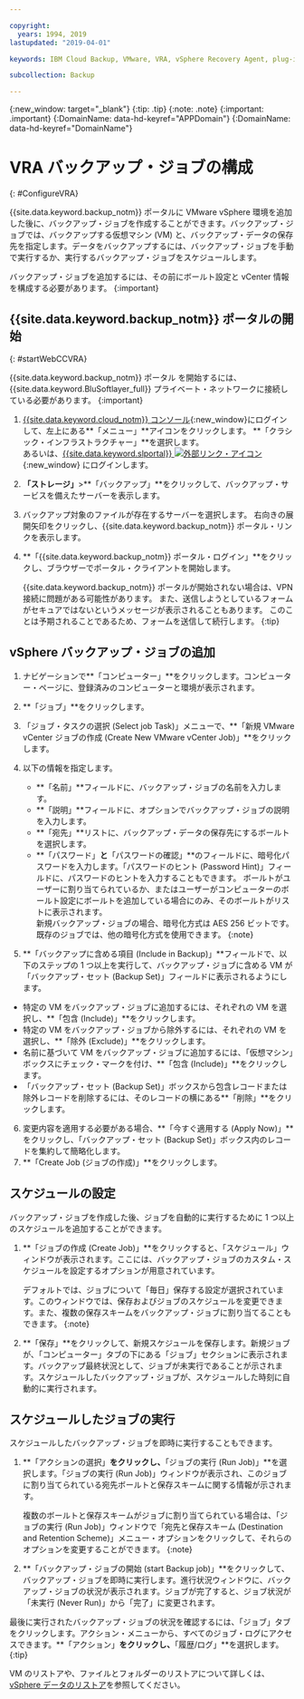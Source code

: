 ```yaml
---

copyright:
  years: 1994, 2019
lastupdated: "2019-04-01"

keywords: IBM Cloud Backup, VMware, VRA, vSphere Recovery Agent, plug-in, plugin, EVault, Carbonite, vSphere

subcollection: Backup

---
```

{:new_window: target="_blank"}
{:tip: .tip}
{:note: .note}
{:important: .important}
{:DomainName: data-hd-keyref="APPDomain"}
{:DomainName: data-hd-keyref="DomainName"}

# VRA バックアップ・ジョブの構成
{: #ConfigureVRA}

{{site.data.keyword.backup_notm}} ポータルに VMware vSphere 環境を追加した後に、バックアップ・ジョブを作成することができます。バックアップ・ジョブでは、バックアップする仮想マシン (VM) と、バックアップ・データの保存先を指定します。データをバックアップするには、バックアップ・ジョブを手動で実行するか、実行するバックアップ・ジョブをスケジュールします。

バックアップ・ジョブを追加するには、その前にボールト設定と vCenter 情報を構成する必要があります。
{:important}

## {{site.data.keyword.backup_notm}} ポータルの開始
{: #startWebCCVRA}

{{site.data.keyword.backup_notm}} ポータル を開始するには、{{site.data.keyword.BluSoftlayer_full}} プライベート・ネットワークに接続している必要があります。
{:important}

1. [{{site.data.keyword.cloud_notm}} コンソール](https://{DomainName}/){:new_window}にログインして、左上にある**「メニュー」**アイコンをクリックします。 **「クラシック・インフラストラクチャー」**を選択します。<br/>
   あるいは、[{{site.data.keyword.slportal}} ![外部リンク・アイコン](../../icons/launch-glyph.svg "外部リンク・アイコン")](https://control.softlayer.com/){:new_window} にログインします。
2. **「ストレージ」**>**「バックアップ」**をクリックして、バックアップ・サービスを備えたサーバーを表示します。
3. バックアップ対象のファイルが存在するサーバーを選択します。 右向きの展開矢印をクリックし、{{site.data.keyword.backup_notm}} ポータル・リンクを表示します。
4. **「{{site.data.keyword.backup_notm}} ポータル・ログイン」**をクリックし、ブラウザーでポータル・クライアントを開始します。

   {{site.data.keyword.backup_notm}} ポータルが開始されない場合は、VPN 接続に問題がある可能性があります。 また、送信しようとしているフォームがセキュアではないというメッセージが表示されることもあります。 このことは予期されることであるため、フォームを送信して続行します。
   {:tip}

## vSphere バックアップ・ジョブの追加

1. ナビゲーションで**「コンピューター」**をクリックします。コンピューター・ページに、登録済みのコンピューターと環境が表示されます。
2. **「ジョブ」**をクリックします。
3. 「ジョブ・タスクの選択 (Select job Task)」メニューで、**「新規 VMware vCenter ジョブの作成 (Create New VMware vCenter Job)」**をクリックします。
4. 以下の情報を指定します。
   * **「名前」**フィールドに、バックアップ・ジョブの名前を入力します。
   * **「説明」**フィールドに、オプションでバックアップ・ジョブの説明を入力します。
   * **「宛先」**リストに、バックアップ・データの保存先にするボールトを選択します。
   * **「パスワード」**と**「パスワードの確認」**のフィールドに、暗号化パスワードを入力します。「パスワードのヒント (Password Hint)」フィールドに、パスワードのヒントを入力することもできます。
ボールトがユーザーに割り当てられているか、またはユーザーがコンピューターのボールト設定にボールトを追加している場合にのみ、そのボールトがリストに表示されます。<br/>
新規バックアップ・ジョブの場合、暗号化方式は AES 256 ビットです。既存のジョブでは、他の暗号化方式を使用できます。
{:note}

5.	**「バックアップに含める項目 (Include in Backup)」**フィールドで、以下のステップの 1 つ以上を実行して、バックアップ・ジョブに含める VM が「バックアップ・セット (Backup Set)」フィールドに表示されるようにします。

   * 特定の VM をバックアップ・ジョブに追加するには、それぞれの VM を選択し、**「包含 (Include)」**をクリックします。
   * 特定の VM をバックアップ・ジョブから除外するには、それぞれの VM を選択し、**「除外 (Exclude)」**をクリックします。
   * 名前に基づいて VM をバックアップ・ジョブに追加するには、「仮想マシン」ボックスにチェック・マークを付け、**「包含 (Include)」**をクリックします。
   * 「バックアップ・セット (Backup Set)」ボックスから包含レコードまたは除外レコードを削除するには、そのレコードの横にある**「削除」**をクリックします。

6. 変更内容を適用する必要がある場合、**「今すぐ適用する (Apply Now)」**をクリックし、「バックアップ・セット (Backup Set)」ボックス内のレコードを集約して簡略化します。
7. **「Create Job (ジョブの作成)」**をクリックします。

## スケジュールの設定

バックアップ・ジョブを作成した後、ジョブを自動的に実行するために 1 つ以上のスケジュールを追加することができます。

1. **「ジョブの作成 (Create Job)」**をクリックすると、「スケジュール」ウィンドウが表示されます。ここには、バックアップ・ジョブのカスタム・スケジュールを設定するオプションが用意されています。

   デフォルトでは、ジョブについて「毎日」保存する設定が選択されています。このウィンドウでは、保存およびジョブのスケジュールを変更できます。また、複数の保存スキームをバックアップ・ジョブに割り当てることもできます。
{:note}
2. **「保存」**をクリックして、新規スケジュールを保存します。新規ジョブが、「コンピューター」タブの下にある「ジョブ」セクションに表示されます。バックアップ最終状況として、ジョブが未実行であることが示されます。スケジュールしたバックアップ・ジョブが、スケジュールした時刻に自動的に実行されます。

## スケジュールしたジョブの実行

スケジュールしたバックアップ・ジョブを即時に実行することもできます。

1. **「アクションの選択」**をクリックし、**「ジョブの実行 (Run Job)」**を選択します。「ジョブの実行 (Run Job)」ウィンドウが表示され、このジョブに割り当てられている宛先ボールトと保存スキームに関する情報が示されます。

   複数のボールトと保存スキームがジョブに割り当てられている場合は、「ジョブの実行 (Run Job)」ウィンドウで「宛先と保存スキーム (Destination and Retention Scheme)」メニュー・オプションをクリックして、それらのオプションを変更することができます。
{:note}
2. **「バックアップ・ジョブの開始 (start Backup job)」**をクリックして、バックアップ・ジョブを即時に実行します。進行状況ウィンドウに、バックアップ・ジョブの状況が表示されます。ジョブが完了すると、ジョブ状況が「未実行 (Never Run)」から「完了」に変更されます。

最後に実行されたバックアップ・ジョブの状況を確認するには、「ジョブ」タブをクリックします。アクション・メニューから、すべてのジョブ・ログにアクセスできます。**「アクション」**をクリックし、**「履歴/ログ」**を選択します。
{:tip}

VM のリストアや、ファイルとフォルダーのリストアについて詳しくは、[vSphere データのリストア](/docs/infrastructure/Backup?topic=Backup-VRARestore#VRARestore)を参照してください。
